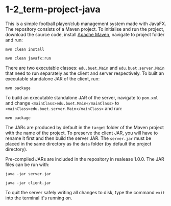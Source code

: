 # 1-2_term-project-java

This is a simple football player/club management system made with JavaFX. The repository consists of a Maven project. To initialise and run the project, download the source code, install [Apache Maven](https://maven.apache.org/), navigate to project folder and run:

``` mvn clean install ```

``` mvn clean javafx:run ```


There are two executable classes: ```edu.buet.Main``` and ```edu.buet.server.Main``` that need to run separately as the client and server respectively. To built an executable standalone JAR of the client, run:

 ``` mvn package ```


 To build an executable standalone JAR of the server, navigate to ```pom.xml``` and change ```<mainClass>edu.buet.Main</mainClass>``` to ```<mainClass>edu.buet.server.Main</mainClass>``` and run:

 ``` mvn package ```


 The JARs are produced by default in the ```target``` folder of the Maven project with the name of the project. To preserve the client JAR, you will have to rename it first and then build the server JAR. The ```server.jar``` must be placed in the same directory as the ```data``` folder (by default the project directory).

Pre-compiled JARs are included in the repository in realease 1.0.0. 
The JAR files can be run with:

```java -jar server.jar```

```java -jar client.jar```

To quit the server safely writing all changes to disk, type the command ```exit``` into the terminal it's running on.

